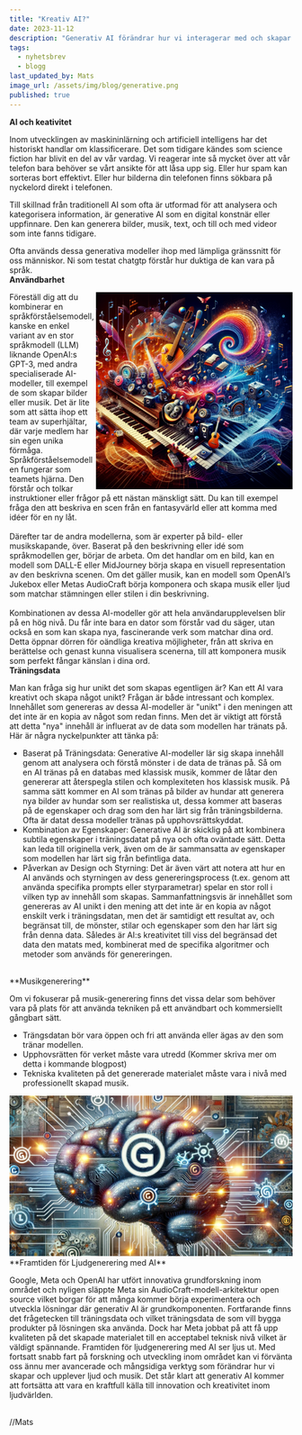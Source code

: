 ```yaml
---
title: "Kreativ AI?"
date: 2023-11-12
description: "Generativ AI förändrar hur vi interagerar med och skapar digitalt innehåll"
tags:
  - nyhetsbrev
  - blogg
last_updated_by: Mats
image_url: /assets/img/blog/generative.png
published: true
---
```


**AI och keativitet**

Inom utvecklingen av maskininlärning och artificiell intelligens har det historiskt handlar om klassificerare. Det som tidigare kändes som science fiction har blivit en del av vår vardag.  Vi reagerar inte så mycket över att vår telefon bara behöver se vårt ansikte för att låsa upp sig. Eller hur spam kan sorteras bort effektivt. Eller hur bilderna din telefonen finns sökbara på nyckelord direkt i telefonen.

Till skillnad från traditionell AI som ofta är utformad för att analysera och kategorisera information, är generative AI som en digital konstnär eller uppfinnare. Den kan generera bilder, musik, text, och till och med videor som inte fanns tidigare.

Ofta används dessa generativa modeller ihop med lämpliga gränssnitt för oss människor. Ni som testat chatgtp förstår hur duktiga de kan vara på språk. 
<br/>
**Användbarhet**

<img align="right" src="/assets/img/blog/music.png" width="350"/> Föreställ dig att du kombinerar en språkförståelsemodell, kanske en enkel variant av en stor språkmodell (LLM) liknande OpenAI:s GPT-3, med andra specialiserade AI-modeller, till exempel de som skapar bilder eller musik. Det är lite som att sätta ihop ett team av superhjältar, där varje medlem har sin egen unika förmåga.
Språkförståelsemodellen fungerar som teamets hjärna. Den förstår och tolkar instruktioner eller frågor på ett nästan mänskligt sätt. Du kan till exempel fråga den att beskriva en scen från en fantasyvärld eller att komma med idéer för en ny låt.<br/><br/>
Därefter tar de andra modellerna, som är experter på bild- eller musikskapande, över. Baserat på den beskrivning eller idé som språkmodellen ger, börjar de arbeta. Om det handlar om en bild, kan en modell som DALL-E eller MidJourney börja skapa en visuell representation av den beskrivna scenen. Om det gäller musik, kan en modell som OpenAI’s Jukebox eller Metas AudioCraft börja komponera och skapa musik eller ljud som matchar stämningen eller stilen i din beskrivning.<br/><br/>
Kombinationen av dessa AI-modeller gör att hela användarupplevelsen blir på en hög nivå. Du får inte bara en dator som förstår vad du säger, utan också en som kan skapa nya, fascinerande verk som matchar dina ord. Detta öppnar dörren för oändliga kreativa möjligheter, från att skriva en berättelse och genast kunna visualisera scenerna, till att komponera musik som perfekt fångar känslan i dina ord.
<br/>
**Träningsdata**

Man kan fråga sig hur unikt det som skapas egentligen är? Kan ett AI vara kreativt och skapa något unikt?  Frågan är både intressant och komplex. Innehållet som genereras av dessa AI-modeller är "unikt" i den meningen att det inte är en kopia av något som redan finns. Men det är viktigt att förstå att detta "nya" innehåll är influerat av de data som modellen har tränats på. Här är några nyckelpunkter att tänka på:

* Baserat på Träningsdata: Generative AI-modeller lär sig skapa innehåll genom att analysera och förstå mönster i de data de tränas på. Så om en AI tränas på en databas med klassisk musik, kommer de låtar den genererar att återspegla stilen och komplexiteten hos klassisk musik. På samma sätt kommer en AI som tränas på bilder av hundar att generera nya bilder av hundar som ser realistiska ut, dessa kommer att baseras på de egenskaper och drag som den har lärt sig från träningsbilderna. Ofta är datat dessa modeller tränas på upphovsrättskyddat.
* Kombination av Egenskaper: Generative AI är skicklig på att kombinera subtila egenskaper i träningsdatat på nya och ofta oväntade sätt. Detta kan leda till originella verk,  även om de är sammansatta av egenskaper som modellen har lärt sig från befintliga data. 
* Påverkan av Design och Styrning: Det är även värt att notera att hur en AI används och styrningen av dess genereringsprocess (t.ex. genom att använda specifika prompts eller styrparametrar) spelar en stor roll i vilken typ av innehåll som skapas.
Sammanfattningsvis är innehållet som genereras av AI unikt i den mening att det inte är en kopia av något enskilt verk i träningsdatan, men det är samtidigt ett resultat av, och begränsat till, de mönster, stilar och egenskaper som den har lärt sig från denna data. Således är AI:s kreativitet till viss del begränsad det data den matats med, kombinerat med de specifika algoritmer och metoder som används för genereringen.
<br/>
**Musikgenerering**

Om vi fokuserar på musik-generering finns det vissa delar som behöver vara på plats för att använda tekniken på ett användbart och kommersiellt gångbart sätt.

* Trängsdatan bör vara öppen och fri att använda eller ägas av den som tränar modellen.
* Upphovsrätten för verket måste vara utredd (Kommer skriva mer om detta i kommande blogpost)
* Tekniska kvaliteten på det genererade materialet måste vara i nivå med professionellt skapad musik.

<img src="/assets/img/blog/generative.png"/>
<br/>
**Framtiden för Ljudgenerering med AI**

Google, Meta och OpenAI har utfört innovativa grundforskning inom området och nyligen släppte Meta sin AudioCraft-modell-arkitektur open source vilket borgar för att många kommer börja experimentera och utveckla lösningar där generativ AI är grundkomponenten. Fortfarande finns det frågetecken till träningsdata och vilket träningsdata de som vill bygga produkter på lösningen ska använda. Dock har Meta jobbat på att få upp kvaliteten på det skapade materialet till en acceptabel teknisk nivå vilket är väldigt spännande.
Framtiden för ljudgenerering med AI ser ljus ut. Med fortsatt snabb fart på forskning och utveckling inom området kan vi förvänta oss ännu mer avancerade och mångsidiga verktyg som förändrar hur vi skapar och upplever ljud och musik. Det står klart att generativ AI kommer att fortsätta att vara en kraftfull källa till innovation och kreativitet inom ljudvärlden.

<br/>
//Mats
